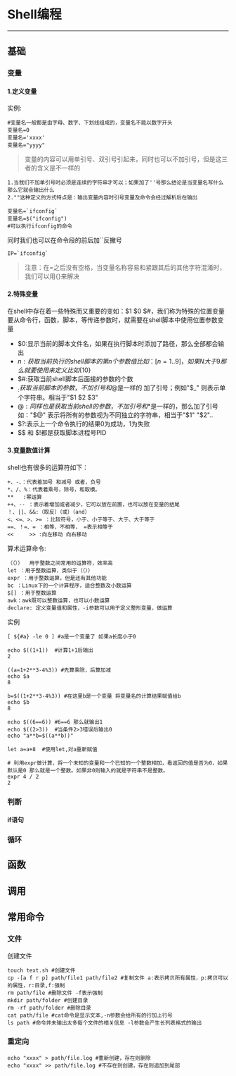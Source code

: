 # Shell编程

--------------------------------------------------------------------------------

## 基础

### 变量

#### 1.定义变量

实例:

```shell
#变量名一般都是由字母、数字、下划线组成的，变量名不能以数字开头
变量名=0
变量名='xxxx'
变量名="yyyy"
```

> 变量的内容可以用单引号、双引号引起来，同时也可以不加引号，但是这三者的含义是不一样的

```
1.当我们不加单引号时必须是连续的字符串才可以；如果加了''号那么结论是当变量名写什么那么它就会输出什么
2.""这种定义的方式特点是：输出变量内容时引号变量及命令会经过解析后在输出
```

```shell
变量名=`ifconfig`
变量名=$("ifconfig")
#可以执行ifconfig的命令
```

同时我们也可以在命令段的前后加``反撇号

```shell
IP=`ifconfig`
```

> 注意：在=之后没有空格，当变量名称容易和紧跟其后的其他字符混淆时，我们可以用{}来解决

#### 2.特殊变量

在shell中存在着一些特殊而又重要的变如：$1 $0 $#，我们称为特殊的位置变量要从命令行，函数，脚本，等传递参数时，就需要在shell脚本中使用位置参数变量

- $0:显示当前的脚本文件名，如果在执行脚本时添加了路径，那么全部都会输出
- $n:获取当前执行的shell脚本的第n个参数值比如：[n=1..9]，如果N大于9那么就要使用{}来定义 比如${10}
- $#:获取当前shell脚本后面接的参数的个数
- $_:获取当前脚本的参数，不加引号和$@是一样的 加了引号；例如"$_" 则表示单个字符串。相当于"$1 $2 $3"
- $@:同样也是获取当前shell的参数，不加引号和$*是一样的，那么加了引号如："$@" 表示将所有的参数视为不同独立的字符串，相当于"$1" "$2"..
- $?:表示上一个命令执行的结果0为成功，1为失败
- $$ 和 $!都是获取脚本进程号PID

#### 3.变量数值计算

shell也有很多的运算符如下：

```
+、-、：代表着加号 和减号 或者，负号
*、/、%：代表着乘号，除号，和取模。
**   :幂运算
++、-- ：表示着增加或者减少，它可以放在前置，也可以放在变量的结尾
！、||、&&:（取反）（或）（and）
<、<=、>、>= ：比较符号，小于、小于等于、大于、大于等于
==、！=、= ：相等，不相等， =表示相等于
<<     >> :向左移动 向右移动
```

算术运算命令:

```
（（））  用于整数之间常用的运算符，效率高
let ：用于整数运算，类似于（（））
expr ：用于整数运算，但是还有其他功能
bc ：Linux下的一个计算程序，适合整数及小数运算
$[] ：用于整数运算
awk：awk既可以整数运算，也可以小数运算
declare: 定义变量值和属性，-i参数可以用于定义整形变量，做运算
```

实例

```shell
[ ${#a} -le 0 ] #a是一个变量了 如果a长度小于0

echo $((1+1))  #计算1+1后输出
2

((a=1+2**3-4%3)) #先算乘除，后算加减
echo $a
8

b=$((1+2**3-4%3)) #在这里b是一个变量 将变量名的计算结果赋值给b
echo $b
8

echo $((6==6)) #6==6 那么就输出1
echo $((2>3))  #当条件2>3错误后输出0
echo "a**b=$((a**b))"

let a=a+8  #使用let,对a重新赋值

# 利用expr做计算，将一个未知的变量和一个已知的一个整数相加，看返回的值是否为0，如果默认是0 那么就是一个整数。如果非0则输入的就是字符串不是整数。
expr 4 / 2
2
```

### 判断

#### if语句

### 循环

## 函数

## 调用

## 常用命令

### 文件

创建文件

```shell
touch text.sh #创建文件
cp -[a f r p] path/file1 path/file2 #复制文件 a:表示拷贝所有属性，p:拷贝可以的属性，r:目录,f:强制
rm path/file #删除文件 -f表示强制
mkdir path/folder #创建目录
rm -rf path/folder #删除目录
cat path/file #cat命令是显示文本,-n参数会给所有的行加上行号
ls path #命令并未输出太多每个文件的相关信息 -l参数会产生长列表格式的输出
```

### 重定向

```shell
echo "xxxx" > path/file.log #重新创建，存在则删除
echo "xxxx" >> path/file.log #不存在则创建，存在则追加到尾部
```
